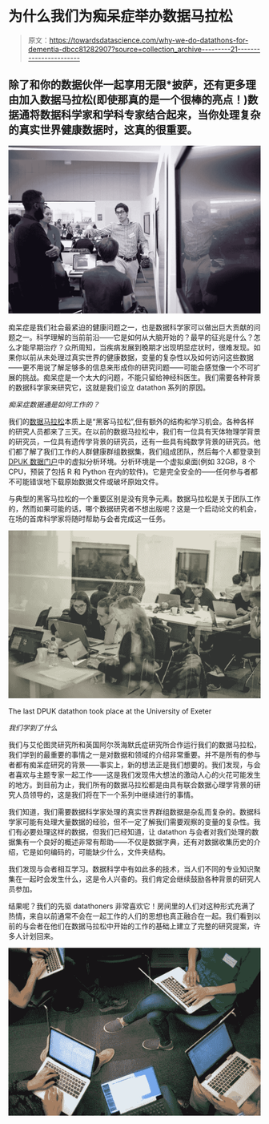 # 为什么我们为痴呆症举办数据马拉松

> 原文：<https://towardsdatascience.com/why-we-do-datathons-for-dementia-dbcc81282907?source=collection_archive---------21----------------------->

## 除了和你的数据伙伴一起享用无限*披萨，还有更多理由加入数据马拉松(即使那真的是一个很棒的亮点！)数据通将数据科学家和学科专家结合起来，当你处理复杂的真实世界健康数据时，这真的很重要。

![](img/fd5803615dbbfdec513c7d993e6ee419.png)

痴呆症是我们社会最紧迫的健康问题之一，也是数据科学家可以做出巨大贡献的问题之一。科学理解的当前前沿——它是如何从大脑开始的？最早的征兆是什么？怎么才能早期治疗？众所周知，当疾病发展到晚期才出现明显症状时，很难发现。如果你以前从未处理过真实世界的健康数据，变量的复杂性以及如何访问这些数据——更不用说了解足够多的信息来形成你的研究问题——可能会感觉像一个不可扩展的挑战。痴呆症是一个太大的问题，不能只留给神经科医生。我们需要各种背景的数据科学家来研究它，这就是我们设立 datathon 系列的原因。

*痴呆症数据通是如何工作的？*

我们的[数据马拉松](https://www.dementiasplatform.uk/for-researchers/datathon)本质上是“黑客马拉松”,但有额外的结构和学习机会。各种各样的研究人员都来了三天。在以前的数据马拉松中，我们有一位具有天体物理学背景的研究员，一位具有遗传学背景的研究员，还有一些具有纯数学背景的研究员。他们都了解了我们工作的人群健康群组数据集，我们组成团队，然后每个人都登录到 [DPUK 数据门户](https://portal.dementiasplatform.uk/)中的虚拟分析环境。分析环境是一个虚拟桌面(例如 32GB，8 个 CPU，预装了包括 R 和 Python 在内的软件)。它是完全安全的——任何参与者都不可能错误地下载原始数据文件或破坏原始文件。

与典型的黑客马拉松的一个重要区别是没有竞争元素。数据马拉松是关于团队工作的，然而如果可能的话，哪个数据研究者不想出版呢？这是一个启动论文的机会，在场的首席科学家将随时帮助与会者完成这一任务。

![](img/dc9be455f7cf6de4f039f02548dc47c6.png)

The last DPUK datathon took place at the University of Exeter

*我们学到了什么*

我们与艾伦图灵研究所和英国阿尔茨海默氏症研究所合作运行我们的数据马拉松，我们学到的最重要的事情之一是对数据和领域的介绍非常重要。并不是所有的参与者都有痴呆症研究的背景——事实上，新的想法正是我们想要的。我们发现，与会者喜欢与主题专家一起工作——这是我们发现伟大想法的激动人心的火花可能发生的地方。到目前为止，我们所有的数据马拉松都是由具有联合数据心理学背景的研究人员领导的，这是我们将在下一个系列中继续进行的事情。

我们知道，我们需要数据科学家处理的真实世界群组数据是杂乱而复杂的。数据科学家可能有处理大量数据的经验，但不一定了解我们需要观察的变量的复杂性。我们有必要处理这样的数据，但我们已经知道，让 datathon 与会者对我们处理的数据集有一个良好的概述非常有帮助——不仅是数据字典，还有对数据收集历史的介绍，它是如何编码的，可能缺少什么，文件夹结构。

我们发现与会者相互学习。数据科学中有如此多的技术，当人们不同的专业知识聚集在一起时会发生什么，这是令人兴奋的。我们肯定会继续鼓励各种背景的研究人员参加。

结果呢？我们的先驱 datathoners 非常喜欢它！房间里的人们对这种形式充满了热情，来自以前通常不会在一起工作的人们的思想也真正融合在一起。我们看到以前的与会者在他们在数据马拉松中开始的工作的基础上建立了完整的研究提案，许多人计划回来。

![](img/0e6a7b62cf7d647a73031de60409608b.png)
